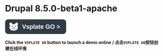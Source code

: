 # Drupal 8.5.0-beta1-apache

<a href="https://www.vsplate.com/?docker-compose=https://github.com/vsplate/dcenvs/drupal/8.5.0-beta1-apache"><img alt="VSPLATE GO" src="https://raw.githubusercontent.com/vsplate/images/master/vsgo_btn.png" width="200px"></a>

**Click the `VSPLATE GO` button to launch a demo online / 点击`VSPLATE GO`按钮创建在线环境**